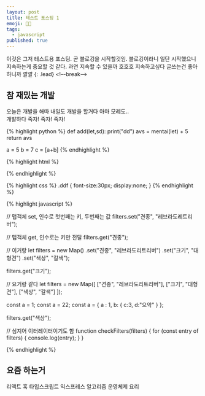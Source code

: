 ```yaml
---
layout: post
title: 테스트 포스팅 1
emoji: 🧙🏻
tags:
  - javascript
published: true
---
```


이것은 그저 테스트용 포스팅. 곧 블로깅을 시작할것임. 블로깅이라니 일단 시작했으니 지속하는게 중요할 것 같다. 과연 지속할 수 있을까 호호호 지속하고싶다 글쓰는건 좋아하니까 깔깔
{: .lead}
<!–-break-–>

## 참 재밌는 개발

오늘은 개발을 해따 내일도 개발을 할거다 아마 모레도..  
개발하다 죽자! 죽쟈! 죽쟈!

{% highlight python %}
def add(let,sd):
  print("dd")
  avs = mentai(let) + 5
  return avs

a = 5
b = 7
c = [a+b]
{% endhighlight %}

{% highlight html %}
<div className="ddd">
{% endhighlight %}

{% highlight css %}
.ddf {
  font-size:30px;
  display:none;
}
{% endhighlight %}

{% highlight javascript %}

// 맵객체 set, 인수로 첫번째는 키, 두번째는 값
filters.set("견종", "레브라도레트리버");

// 맵객체 get, 인수로는 키만 전달
filters.get("견종");

// 이거랑
let filters = new Map()
 .set("견종", "레브라도리트리버")
 .set("크기", "대형견")
 .set("색상", "갈색");

filters.get("크기");

// 요거랑 같다
let filters = new Map([
  ["견종", "레브라도리트리버"],
  ["크기", "대형견"],
  ["색상", "갈색"]
]);

const a = 1;
const a = 22;
const a = {
  a : 1,
  b: {
    c:3,
    d:"으악"
  }
};

filters.get("색상");

// 심지어 이터레이터이기도 함
function checkFilters(filters) {
  for (const entry of filters) {
    console.log(entry);
  }
}

{% endhighlight %}

## 요즘 하는거

리액트 훅 타입스크립트 익스프레스
알고리즘 운영체제 요리
